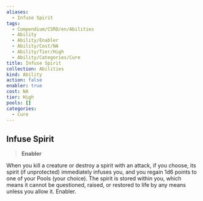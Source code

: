 ```yaml
---
aliases:
  - Infuse Spirit
tags:
  - Compendium/CSRD/en/Abilities
  - Ability
  - Ability/Enabler
  - Ability/Cost/NA
  - Ability/Tier/High
  - Ability/Categories/Cure
title: Infuse Spirit
collection: Abilities
kind: Ability
action: false
enabler: true
cost: NA
tier: High
pools: []
categories:
  - Cure
---
```

## Infuse Spirit    
>**Enabler**  
    
When you kill a creature or destroy a spirit with an attack, if you choose, its spirit (if unprotected) immediately infuses you, and you regain 1d6 points to one of your Pools (your choice). The spirit is stored within you, which means it cannot be questioned, raised, or restored to life by any means unless you allow it. Enabler.